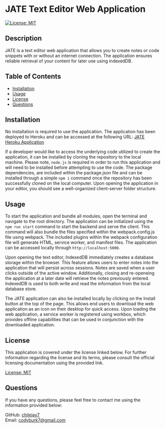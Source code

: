 # JATE Text Editor Web Application
[![License: MIT](https://img.shields.io/badge/License-MIT-blue.svg)](https://opensource.org/licenses/MIT)

## Description
JATE is a text editor web application that allows you to create notes or code snippets with or without an internet connection. The application ensures reliable retrieval of your content for later use using indexedDB.

## Table of Contents

- [Installation](#installation)  
- [Usage](#usage)  
- [License](#license)
- [Questions](#questions)  

## Installation
No installation is required to use the application.  The application has been deployed to Heroku and can be accessed at the following URL: [JATE Heroku Application](https://jate-text-note-taker-10b2e09c48a4.herokuapp.com/)

If a developer would like to access the underlying code utilized to create the application, it can be installed by cloning the repository to the local machine.  Please note, `node.js` is required in order to run this application and will need to be installed before attempting to use the code.  The package dependencies, are included within the package.json file and can be installed through a simple `npm i` command once the repository has been successfully cloned on the local computer.  Upon opening the application in your editor, you should see a well-organized client-server folder structure.

## Usage
To start the application and bundle all modules, open the terminal and navigate to the root directory.  The application can be initialized using the `npm run start` command to start the backend and serve the client.  This command will also bundle the files specified within the webpack.config.js file using webpack.  The included plugins within the webpack configuration file will generate HTML, service worker, and manifest files. The application can be accessed locally through `http://localhost:5000`.

Upon opening the text editor, IndexedDB immediately creates a database storage within the browser.  This feature allows users to enter notes into the application that will persist across sessions.  Notes are saved when a user clicks outside of the active window.  Additionally, closing and re-openeing the application at a later date will retrieve the notes previously entered.  IndexedDB is used to both write and read the information from the local database store.

The JATE application can also be installed locally by clicking on the Install button at the top of the page.  This allows end users to download the web application as an icon on their desktop for quick access.  Upon loading the web application, a service worker is registered using workbox, which provides offline capabilities that can be used in conjunction with the downloaded application.

## License

This application is covered under the license linked below.  For further information regarding the license and its terms, please consult the official licensing documentation using the provided link.

[License: MIT](https://opensource.org/licenses/MIT)

## Questions

If you have any questions, please feel free to contact me using the information provided below:  
  
GitHub: [chilejay7](https://github.com/chilejay7?tab=repositories)  
Email: codyburk7@gmail.com
